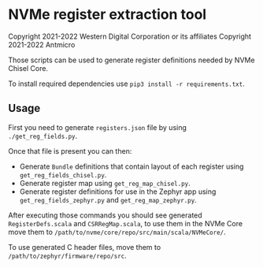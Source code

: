 NVMe register extraction tool
=============================

Copyright 2021-2022 Western Digital Corporation or its affiliates
Copyright 2021-2022 Antmicro

Those scripts can be used to generate register definitions needed by NVMe Chisel Core.

To install required dependencies use ``pip3 install -r requirements.txt``.

Usage
-----

First you need to generate ``registers.json`` file by using ``./get_reg_fields.py``.

Once that file is present you can then:

* Generate ``Bundle`` definitions that contain layout of each register using ``get_reg_fields_chisel.py``.
* Generate register map using ``get_reg_map_chisel.py``.
* Generate register definitions for use in the Zephyr app using ``get_reg_fields_zephyr.py`` and ``get_reg_map_zephyr.py``.

After executing those commands you should see generated ``RegisterDefs.scala`` and ``CSRRegMap.scala``, to use them in the NVMe Core move them to ``/path/to/nvme/core/repo/src/main/scala/NVMeCore/``.

To use generated C header files, move them to ``/path/to/zephyr/firmware/repo/src``.
